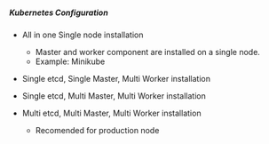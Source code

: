 ##### Kubernetes Configuration
+ All in one Single node installation
  + Master and worker component are installed on a single node.
  + Example: Minikube

+ Single etcd, Single Master, Multi Worker installation
+ Single etcd, Multi Master, Multi Worker installation
+ Multi etcd, Multi Master, Multi Worker installation
  + Recomended for production node
